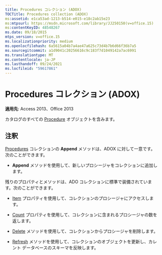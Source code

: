 ```yaml
---
title: Procedures コレクション (ADOX)
TOCTitle: Procedures collection (ADOX)
ms:assetid: e1ca53ad-1213-b514-e015-e18c2ab15e23
ms:mtpsurl: https://msdn.microsoft.com/library/JJ250150(v=office.15)
ms:contentKeyID: 48548267
ms.date: 09/18/2015
mtps_version: v=office.15
ms.localizationpriority: medium
ms.openlocfilehash: 6a5615a04b7a4ae47a625c73d4b7b6d66f36b7a5
ms.sourcegitcommit: a1d9041c20256616c9c183f7d1049142a7ac6991
ms.translationtype: MT
ms.contentlocale: ja-JP
ms.lasthandoff: 09/24/2021
ms.locfileid: "59617861"
---
```

# <a name="procedures-collection-adox"></a>Procedures コレクション (ADOX)


**適用先**: Access 2013、Office 2013

カタログのすべての [Procedure](procedure-object-adox.md) オブジェクトを含みます。

## <a name="remarks"></a>注釈

[Procedures](append-method-adox-procedures.md) コレクションの **Append** メソッドは、ADOX に対して一意です。次のことができます。

  - **Append** メソッドを使用して、新しいプロシージャをコレクションに追加します。

残りのプロパティとメソッドは、ADO コレクションに標準で装備されています。次のことができます。

  - [Item](item-property-ado.md) プロパティを使用して、コレクションのプロシージャにアクセスします。

  - [Count](count-property-ado.md) プロパティを使用して、コレクションに含まれるプロシージャの数を返します。

  - [Delete](delete-method-adox-collections.md) メソッドを使用して、コレクションからプロシージャを削除します。

  - [Refresh](refresh-method-ado.md) メソッドを使用して、コレクションのオブジェクトを更新し、カレント データベースのスキーマを反映します。

